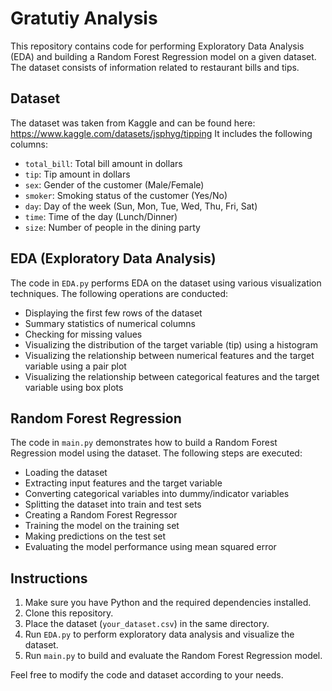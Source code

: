 # Gratutiy Analysis 
This repository contains code for performing Exploratory Data Analysis (EDA) and building a Random Forest Regression model on a given dataset. The dataset consists of information related to restaurant bills and tips.

## Dataset
The dataset was taken from Kaggle and can be found here: https://www.kaggle.com/datasets/jsphyg/tipping
It includes the following columns:

- `total_bill`: Total bill amount in dollars
- `tip`: Tip amount in dollars
- `sex`: Gender of the customer (Male/Female)
- `smoker`: Smoking status of the customer (Yes/No)
- `day`: Day of the week (Sun, Mon, Tue, Wed, Thu, Fri, Sat)
- `time`: Time of the day (Lunch/Dinner)
- `size`: Number of people in the dining party

## EDA (Exploratory Data Analysis)

The code in `EDA.py` performs EDA on the dataset using various visualization techniques. The following operations are conducted:

- Displaying the first few rows of the dataset
- Summary statistics of numerical columns
- Checking for missing values
- Visualizing the distribution of the target variable (tip) using a histogram
- Visualizing the relationship between numerical features and the target variable using a pair plot
- Visualizing the relationship between categorical features and the target variable using box plots

## Random Forest Regression

The code in `main.py` demonstrates how to build a Random Forest Regression model using the dataset. The following steps are executed:

- Loading the dataset
- Extracting input features and the target variable
- Converting categorical variables into dummy/indicator variables
- Splitting the dataset into train and test sets
- Creating a Random Forest Regressor
- Training the model on the training set
- Making predictions on the test set
- Evaluating the model performance using mean squared error

## Instructions

1. Make sure you have Python and the required dependencies installed.
2. Clone this repository.
3. Place the dataset (`your_dataset.csv`) in the same directory.
4. Run `EDA.py` to perform exploratory data analysis and visualize the dataset.
5. Run `main.py` to build and evaluate the Random Forest Regression model.

Feel free to modify the code and dataset according to your needs.
